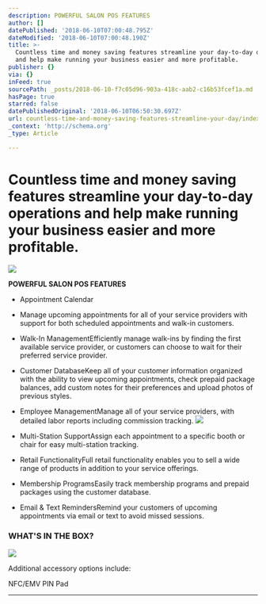 ```yaml
---
description: POWERFUL SALON POS FEATURES
author: []
datePublished: '2018-06-10T07:00:48.795Z'
dateModified: '2018-06-10T07:00:48.190Z'
title: >-
  Countless time and money saving features streamline your day-to-day operations
  and help make running your business easier and more profitable.
publisher: {}
via: {}
inFeed: true
sourcePath: _posts/2018-06-10-f7c05d96-903a-418c-aab2-c16b53fcef1a.md
hasPage: true
starred: false
datePublishedOriginal: '2018-06-10T06:50:30.697Z'
url: countless-time-and-money-saving-features-streamline-your-day/index.html
_context: 'http://schema.org'
_type: Article

---
```

# Countless time and money saving features streamline your day-to-day operations and help make running your business easier and more profitable.
![](https://the-grid-user-content.s3-us-west-2.amazonaws.com/62e002bd-4d8f-449b-9bfc-231229077675.png)

**POWERFUL SALON POS FEATURES**

* Appointment Calendar

* Manage upcoming appointments for all of your service providers with support for both scheduled appointments and walk-in customers.
* Walk-In ManagementEfficiently manage walk-ins by finding the first available service provider, or customers can choose to wait for their preferred service provider.
* Customer DatabaseKeep all of your customer information organized with the ability to view upcoming appointments, check prepaid package balances, add custom notes for their preferences and upload photos of previous styles.
* Employee ManagementManage all of your service providers, with detailed labor reports including commission tracking.
![](https://the-grid-user-content.s3-us-west-2.amazonaws.com/f1d4de03-6133-4a89-9626-a7a00b99abbb.png)

* Multi-Station SupportAssign each appointment to a specific booth or chair for easy multi-station tracking.
* Retail FunctionalityFull retail functionality enables you to sell a wide range of products in addition to your service offerings.
* Membership ProgramsEasily track membership programs and prepaid packages using the customer database.
* Email & Text RemindersRemind your customers of upcoming appointments via email or text to avoid missed sessions.

### **WHAT'S IN THE BOX?**
![](https://the-grid-user-content.s3-us-west-2.amazonaws.com/1fae6018-4ae8-40cd-bbaf-73850156ebf4.png)

Additional accessory options include:

NFC/EMV PIN Pad

---